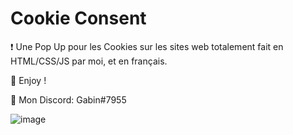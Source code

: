 # Cookie Consent
❗ Une Pop Up pour les Cookies sur les sites web totalement fait en HTML/CSS/JS par moi, et en français.

💖 Enjoy !

🎫 Mon Discord: Gabin#7955

![image](https://user-images.githubusercontent.com/79531012/121053107-4ed00700-c7bb-11eb-9cc0-88e259d6afa4.png)

